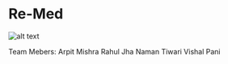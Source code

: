 # Re-Med
![alt text](https://github.com/falconis/Re-Med/blob/master/Web/FrontEnd/static/homepage/img/_relife__by_greenmapple17-dael354.png)

Team Mebers:
Arpit Mishra
Rahul Jha
Naman Tiwari
Vishal Pani

